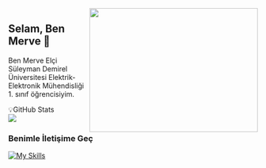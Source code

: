 <img src="https://media3.giphy.com/media/dBy3XBLta7Zgn5ioYA/giphy.gif?cid=ecf05e47g4z0mfplr4jrd426nu0pyr9m5s5ivc0gyd5a1q9g&rid=giphy.gif&ct=g" align="right" width="340" height="250">

## Selam, Ben Merve :blue_heart:
Ben Merve Elçi Süleyman Demirel Üniversitesi Elektrik-Elektronik Mühendisliği 1. sınıf öğrencisiyim. 


<sumary>:bulb:GitHub Stats</sumary>  
<image src= "https://github-readme-stats.vercel.app/api?username=merveelci">



 ### Benimle İletişime Geç
[![My Skills](https://skillicons.dev/icons?i=instagram,discord,linkedin,&theme=light)](https://skillicons.dev)

